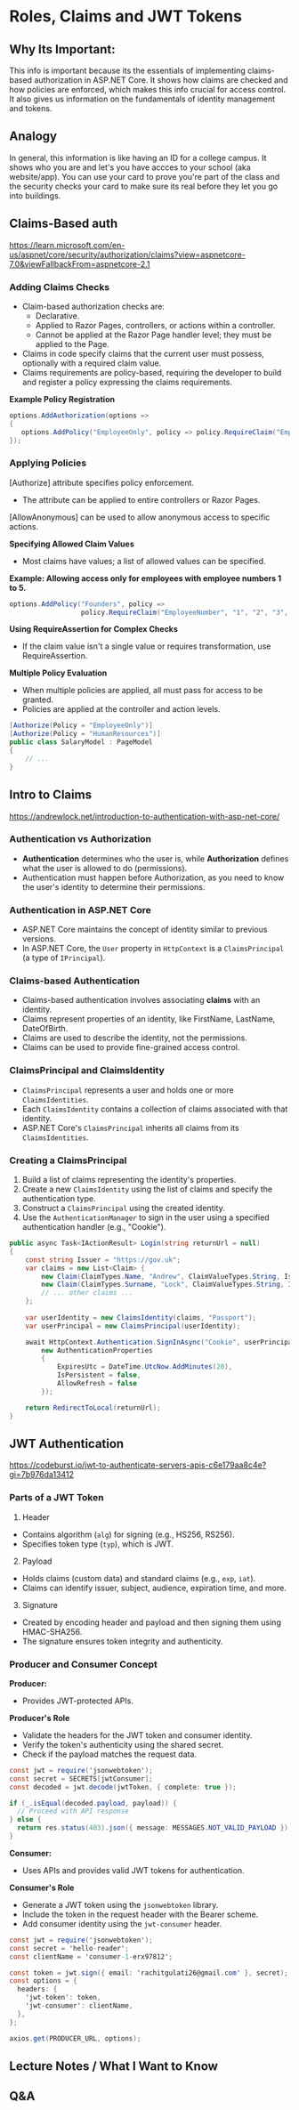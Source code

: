 # Roles, Claims and JWT Tokens

## Why Its Important:
This info is important because its the essentials of implementing claims-based authorization in ASP.NET Core. It shows how claims are checked and how policies are enforced, which makes this info crucial for access control. It also gives us information on the fundamentals of identity management and tokens. 

## Analogy
In general, this information is like having an ID for a college campus. It shows who you are and let's you have accces to your school (aka website/app). You can use your card to prove you're part of the class and the security checks your card to make sure its real before they let you go into buildings. 

## Claims-Based auth
<https://learn.microsoft.com/en-us/aspnet/core/security/authorization/claims?view=aspnetcore-7.0&viewFallbackFrom=aspnetcore-2.1>

### Adding Claims Checks

- Claim-based authorization checks are:
  - Declarative.
  - Applied to Razor Pages, controllers, or actions within a controller.
  - Cannot be applied at the Razor Page handler level; they must be applied to the Page.
- Claims in code specify claims that the current user must possess, optionally with a required claim value.
- Claims requirements are policy-based, requiring the developer to build and register a policy expressing the claims requirements.

**Example Policy Registration**

```csharp
options.AddAuthorization(options =>
{
   options.AddPolicy("EmployeeOnly", policy => policy.RequireClaim("EmployeeNumber"));
});
```

### Applying Policies

[Authorize] attribute specifies policy enforcement.
- The attribute can be applied to entire controllers or Razor Pages.

[AllowAnonymous] can be used to allow anonymous access to specific actions.

**Specifying Allowed Claim Values**

- Most claims have values; a list of allowed values can be specified.

**Example: Allowing access only for employees with employee numbers 1 to 5.**

```csharp
options.AddPolicy("Founders", policy =>
                  policy.RequireClaim("EmployeeNumber", "1", "2", "3", "4", "5"));
```

**Using RequireAssertion for Complex Checks**

- If the claim value isn't a single value or requires transformation, use RequireAssertion.

**Multiple Policy Evaluation**

- When multiple policies are applied, all must pass for access to be granted.
- Policies are applied at the controller and action levels.

```csharp
[Authorize(Policy = "EmployeeOnly")]
[Authorize(Policy = "HumanResources")]
public class SalaryModel : PageModel
{
    // ...
}
```

## Intro to Claims
<https://andrewlock.net/introduction-to-authentication-with-asp-net-core/>

### Authentication vs Authorization

- **Authentication** determines who the user is, while **Authorization** defines what the user is allowed to do (permissions).
- Authentication must happen before Authorization, as you need to know the user's identity to determine their permissions.

### Authentication in ASP.NET Core

- ASP.NET Core maintains the concept of identity similar to previous versions.
- In ASP.NET Core, the `User` property in `HttpContext` is a `ClaimsPrincipal` (a type of `IPrincipal`).

### Claims-based Authentication

- Claims-based authentication involves associating **claims** with an identity.
- Claims represent properties of an identity, like FirstName, LastName, DateOfBirth.
- Claims are used to describe the identity, not the permissions.
- Claims can be used to provide fine-grained access control.

### ClaimsPrincipal and ClaimsIdentity

- `ClaimsPrincipal` represents a user and holds one or more `ClaimsIdentities`.
- Each `ClaimsIdentity` contains a collection of claims associated with that identity.
- ASP.NET Core's `ClaimsPrincipal` inherits all claims from its `ClaimsIdentities`.

### Creating a ClaimsPrincipal

1. Build a list of claims representing the identity's properties.
2. Create a new `ClaimsIdentity` using the list of claims and specify the authentication type.
3. Construct a `ClaimsPrincipal` using the created identity.
4. Use the `AuthenticationManager` to sign in the user using a specified authentication handler (e.g., "Cookie").

```csharp
public async Task<IActionResult> Login(string returnUrl = null)
{
    const string Issuer = "https://gov.uk";
    var claims = new List<Claim> {
        new Claim(ClaimTypes.Name, "Andrew", ClaimValueTypes.String, Issuer),
        new Claim(ClaimTypes.Surname, "Lock", ClaimValueTypes.String, Issuer),
        // ... other claims ...
    };
    
    var userIdentity = new ClaimsIdentity(claims, "Passport");
    var userPrincipal = new ClaimsPrincipal(userIdentity);

    await HttpContext.Authentication.SignInAsync("Cookie", userPrincipal,
        new AuthenticationProperties
        {
            ExpiresUtc = DateTime.UtcNow.AddMinutes(20),
            IsPersistent = false,
            AllowRefresh = false
        });

    return RedirectToLocal(returnUrl);
}
```

## JWT Authentication
<https://codeburst.io/jwt-to-authenticate-servers-apis-c6e179aa8c4e?gi=7b976da13412>

### Parts of a JWT Token

1. Header
- Contains algorithm (`alg`) for signing (e.g., HS256, RS256).
- Specifies token type (`typ`), which is JWT.
2. Payload
- Holds claims (custom data) and standard claims (e.g., `exp`, `iat`).
- Claims can identify issuer, subject, audience, expiration time, and more.
3. Signature
- Created by encoding header and payload and then signing them using HMAC-SHA256.
- The signature ensures token integrity and authenticity.

### Producer and Consumer Concept

**Producer:**
- Provides JWT-protected APIs.

**Producer's Role**
- Validate the headers for the JWT token and consumer identity.
- Verify the token's authenticity using the shared secret.
- Check if the payload matches the request data.

```csharp
const jwt = require('jsonwebtoken');
const secret = SECRETS[jwtConsumer];
const decoded = jwt.decode(jwtToken, { complete: true });

if (_.isEqual(decoded.payload, payload)) {
  // Proceed with API response
} else {
  return res.status(403).json({ message: MESSAGES.NOT_VALID_PAYLOAD });
}
```

**Consumer:**
- Uses APIs and provides valid JWT tokens for authentication.

**Consumer's Role**
- Generate a JWT token using the `jsonwebtoken` library.
- Include the token in the request header with the Bearer scheme.
- Add consumer identity using the `jwt-consumer` header.

```csharp
const jwt = require('jsonwebtoken');
const secret = 'hello-reader';
const clientName = 'consumer-1-erx97812';

const token = jwt.sign({ email: 'rachitgulati26@gmail.com' }, secret);
const options = {
  headers: {
    'jwt-token': token,
    'jwt-consumer': clientName,
  },
};

axios.get(PRODUCER_URL, options);
```

## Lecture Notes / What I Want to Know

## Q&A